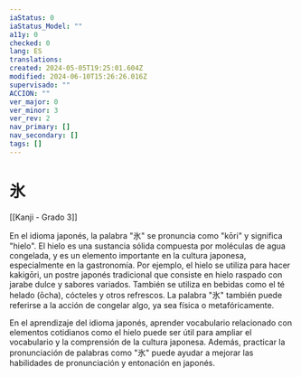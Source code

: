 ```yaml
---
iaStatus: 0
iaStatus_Model: ""
a11y: 0
checked: 0
lang: ES
translations: 
created: 2024-05-05T19:25:01.604Z
modified: 2024-06-10T15:26:26.016Z
supervisado: ""
ACCION: ""
ver_major: 0
ver_minor: 3
ver_rev: 2
nav_primary: []
nav_secondary: []
tags: []
---
```

# 氷

[[Kanji - Grado 3]]

En el idioma japonés, la palabra "氷" se pronuncia como "kōri" y significa "hielo". El hielo es una sustancia sólida compuesta por moléculas de agua congelada, y es un elemento importante en la cultura japonesa, especialmente en la gastronomía. Por ejemplo, el hielo se utiliza para hacer kakigōri, un postre japonés tradicional que consiste en hielo raspado con jarabe dulce y sabores variados. También se utiliza en bebidas como el té helado (ōcha), cócteles y otros refrescos. La palabra "氷" también puede referirse a la acción de congelar algo, ya sea física o metafóricamente.

En el aprendizaje del idioma japonés, aprender vocabulario relacionado con elementos cotidianos como el hielo puede ser útil para ampliar el vocabulario y la comprensión de la cultura japonesa. Además, practicar la pronunciación de palabras como "氷" puede ayudar a mejorar las habilidades de pronunciación y entonación en japonés.
